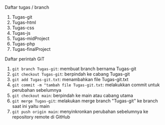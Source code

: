 Daftar tugas / branch
1. Tugas-git
2. Tugas-html
3. Tugas-css
4. Tugas-js
5. Tugas-midProject
6. Tugas-php
7. Tugas-finalProject
   
Daftar perintah GiT
1. `git branch Tugas-git`: membuat branch bernama Tugas-git
2. `git checkout Tugas-git`: berpindah ke cabang Tugas-git
3. `git add Tugas-git.txt`: menambahkan file Tugas-git.txt
4. `git commit -m "tambah file Tugas-git.txt`: melakukkan commit untuk perubahan sebelumnya
5. `git checkout main`: berpindah ke main atau cabang utama
6. `git merge Tugas-git`: melakukan merge branch "Tugas-git" ke branch saat ini yaitu main
7. `git push origin main`: menyinkronkan perubahan sebelumnya ke repository remote di GitHub
